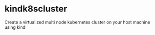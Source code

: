 # kindk8scluster
Create a virtualized multi node kubernetes cluster on your host machine using kind
